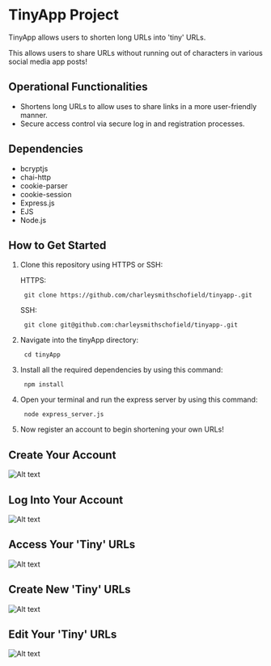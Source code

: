 # TinyApp Project

TinyApp allows users to shorten long URLs into 'tiny' URLs. 

This allows users to share URLs without running out of characters in various social media app posts!

## Operational Functionalities
  - Shortens long URLs to allow uses to share links in a more user-friendly manner.
  - Secure access control via secure log in and registration processes.

## Dependencies
  - bcryptjs
  - chai-http
  - cookie-parser
  - cookie-session
  - Express.js
  - EJS
  - Node.js

## How to Get Started

1. Clone this repository using HTTPS or SSH:

    HTTPS: 

        git clone https://github.com/charleysmithschofield/tinyapp-.git

    SSH:

        git clone git@github.com:charleysmithschofield/tinyapp-.git


2. Navigate into the tinyApp directory: 

        cd tinyApp

  
3. Install all the required dependencies by using this command: 

        npm install

4. Open your terminal and run the express server by using this command: 

        node express_server.js

5. Now register an account to begin shortening your own URLs!


## Create Your Account

![Alt text](</screenshots/Screenshot 2024-03-10 at 4.49.17 PM.png>)

## Log Into Your Account

![Alt text](</screenshorts/Screenshot 2024-03-10 at 4.50.06 PM.png>)

## Access Your 'Tiny' URLs

![Alt text](</screenshots/Screenshot 2024-03-10 at 4.50.18 PM.png>)

## Create New 'Tiny' URLs

![Alt text](</screenshots/Screenshot 2024-03-10 at 4.50.21 PM-1.pngScreenshot 2024-03-10 at 4.50.21 PM.png>)

## Edit Your 'Tiny' URLs

![Alt text](</screenshots/Screenshot 2024-03-10 at 4.55.46 PM.png>)